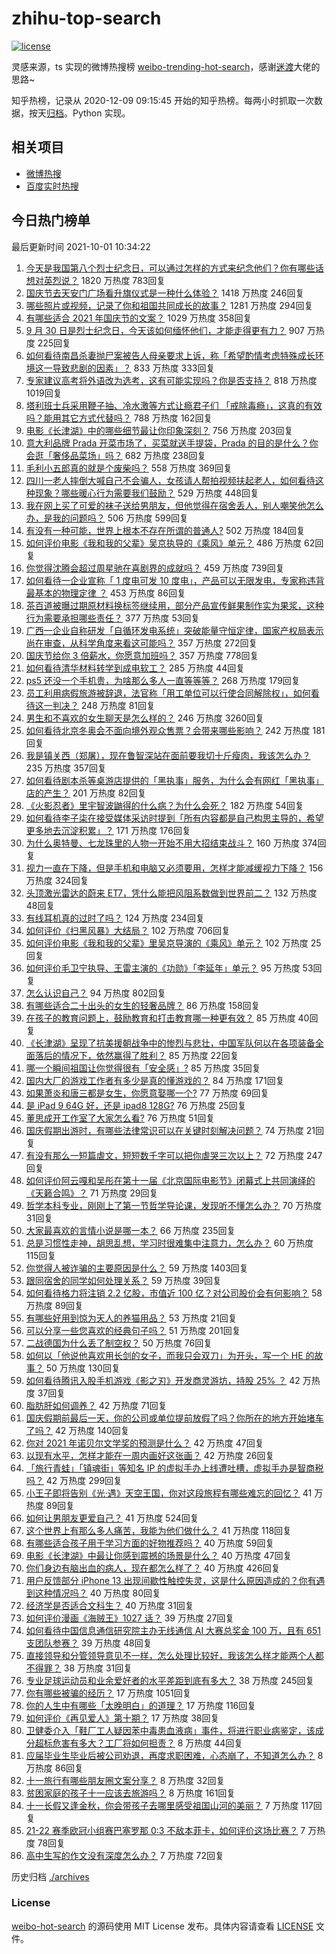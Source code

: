 # zhihu-top-search

[![license](https://img.shields.io/github/license/Arrackisarookie/zhihu-top-search)](https://github.com/Arrackisarookie/zhihu-top-search/blob/master/LICENSE)

灵感来源，ts 实现的微博热搜榜 [weibo-trending-hot-search](https://github.com/justjavac/weibo-trending-hot-search)，感谢[迷渡](https://github.com/justjavac)大佬的思路~

知乎热榜，记录从 2020-12-09 09:15:45 开始的知乎热榜。每两小时抓取一次数据，按天[归档](./archives)。Python 实现。

## 相关项目
+ [微博热搜](https://github.com/Arrackisarookie/weibo-hot-search)
+ [百度实时热搜](https://github.com/Arrackisarookie/baidu-hot-search)

## 今日热门榜单

<!-- Rank Begin -->

最后更新时间 2021-10-01 10:34:22

1. [今天是我国第八个烈士纪念日，可以通过怎样的方式来纪念他们？你有哪些话想对英烈说？](https://www.zhihu.com/question/489687295) 1820 万热度 783回复
1. [国庆节去天安门广场看升旗仪式是一种什么体验？](https://www.zhihu.com/question/485008530) 1418 万热度 246回复
1. [哪些照片或视频，记录了你和祖国共同成长的故事？](https://www.zhihu.com/question/489322223) 1281 万热度 294回复
1. [有哪些适合 2021 年国庆节的文案？](https://www.zhihu.com/question/488148060) 1029 万热度 358回复
1. [9 月 30 日是烈士纪念日，今天该如何缅怀他们，才能走得更有力？](https://www.zhihu.com/question/489785273) 907 万热度 225回复
1. [如何看待南昌杀妻抛尸案被告人母亲要求上诉，称「希望酌情考虑特殊成长环境这一导致悲剧的因素」？](https://www.zhihu.com/question/489737108) 833 万热度 333回复
1. [专家建议高考将外语改为选考，这有可能实现吗？你是否支持？](https://www.zhihu.com/question/489879538) 818 万热度 1019回复
1. [塔利班士兵采用鞭子抽、冷水激等方式让瘾君子们 「戒除毒瘾」，这真的有效吗？能用其它方式代替吗？](https://www.zhihu.com/question/486968034) 788 万热度 162回复
1. [电影《长津湖》中的哪些细节最让你印象深刻？](https://www.zhihu.com/question/488769477) 756 万热度 203回复
1. [意大利品牌 Prada 开菜市场了，买菜就送手提袋，Prada 的目的是什么？你会逛「奢侈品菜场」吗？](https://www.zhihu.com/question/489581511) 682 万热度 238回复
1. [毛利小五郎真的就是个废柴吗？](https://www.zhihu.com/question/42032895) 558 万热度 369回复
1. [四川一老人摔倒大喊自己不会骗人，女孩请人帮拍视频扶起老人，如何看待这种现象？哪些暖心行为需要我们鼓励？](https://www.zhihu.com/question/489928397) 529 万热度 448回复
1. [我在网上买了可爱的袜子送给男朋友，但他觉得在宿舍丢人，别人嘲笑他怎么办，是我的问题吗？](https://www.zhihu.com/question/488483326) 506 万热度 599回复
1. [有没有一种可能，世界上根本不存在所谓的普通人?](https://www.zhihu.com/question/489491939) 502 万热度 184回复
1. [如何评价电影《我和我的父辈》吴京执导的《乘风》单元？](https://www.zhihu.com/question/485922175) 486 万热度 62回复
1. [你觉得沈腾会超过周星驰在喜剧界的成就吗？](https://www.zhihu.com/question/287348181) 459 万热度 739回复
1. [如何看待一企业宣称「 1 度电可发 10 度电」，产品可以无限发电，专家称违背最基本的物理定律 ？](https://www.zhihu.com/question/489872542) 453 万热度 86回复
1. [茶百道被曝过期原材料换标签继续用，部分产品宣传鲜果制作实为果浆，这种行为需要承担哪些责任？](https://www.zhihu.com/question/489986309) 377 万热度 53回复
1. [广西一企业自称研发「自循环发电系统」突破能量守恒定律，国家产权局表示尚在审查，从科学角度来看这可能吗？](https://www.zhihu.com/question/489625867) 357 万热度 272回复
1. [国庆节给你 3 倍薪水，你愿意加班吗？](https://www.zhihu.com/question/489790299) 357 万热度 778回复
1. [如何看待清华材料转学到成电软工？](https://www.zhihu.com/question/488158445) 285 万热度 44回复
1. [ps5 还没一个手机贵，为啥那么多人一直等等等？](https://www.zhihu.com/question/489101451) 268 万热度 179回复
1. [员工利用病假旅游被辞退，法官称「用工单位可以行使合同解除权」，如何看待这一判决？](https://www.zhihu.com/question/489627268) 248 万热度 81回复
1. [男生和不喜欢的女生聊天是怎么样的？](https://www.zhihu.com/question/318572657) 246 万热度 3260回复
1. [如何看待北京冬奥会不面向境外观众售票？会带来哪些影响？](https://www.zhihu.com/question/489871445) 242 万热度 181回复
1. [我是镇关西（郑屠），现在鲁智深站在面前要我切十斤瘦肉，我该怎么办？](https://www.zhihu.com/question/439475315) 235 万热度 357回复
1. [如何看待剧本杀等桌游店提供的「黑执事」服务，为什么会有网红「黑执事」店的产生？](https://www.zhihu.com/question/489309628) 201 万热度 82回复
1. [《火影忍者》里宇智波鼬得的什么病？为什么会死？](https://www.zhihu.com/question/39195307) 182 万热度 54回复
1. [如何看待李子柒在接受媒体采访时提到「所有内容都是自己构思主导的，希望更多地去沉淀积累」？](https://www.zhihu.com/question/489647744) 171 万热度 176回复
1. [为什么奥特曼、七龙珠里的人物一开始不用大招结束战斗？](https://www.zhihu.com/question/36837429) 160 万热度 374回复
1. [视力一直在下降，但是手机和电脑又必须要用，怎样才能减缓视力下降？](https://www.zhihu.com/question/29378502) 156 万热度 324回复
1. [头顶激光雷达的蔚来 ET7，凭什么能把风阻系数做到世界前二？](https://www.zhihu.com/question/489077378) 132 万热度 48回复
1. [有线耳机真的过时了吗？](https://www.zhihu.com/question/471036157) 124 万热度 234回复
1. [如何评价《扫黑风暴》大结局？](https://www.zhihu.com/question/481600735) 102 万热度 706回复
1. [如何评价电影《我和我的父辈》里吴京导演的《乘风》单元？](https://www.zhihu.com/question/489388221) 102 万热度 25回复
1. [如何评价毛卫宁执导、王雷主演的《功勋》「李延年」单元？](https://www.zhihu.com/question/489157069) 95 万热度 53回复
1. [怎么认识自己？](https://www.zhihu.com/question/20289916) 94 万热度 802回复
1. [有哪些适合二十出头的女生的轻奢品牌？](https://www.zhihu.com/question/50108354) 86 万热度 158回复
1. [在孩子的教育问题上，鼓励教育和打击教育哪一种更有效？](https://www.zhihu.com/question/488799520) 85 万热度 40回复
1. [《长津湖》呈现了抗美援朝战争中的惨烈与悲壮，中国军队何以在各项装备全面落后的情况下，依然赢得了胜利？](https://www.zhihu.com/question/489832711) 85 万热度 22回复
1. [哪一个瞬间祖国让你觉得很有「安全感」?](https://www.zhihu.com/question/489588735) 85 万热度 35回复
1. [国内大厂的游戏工作者有多少是真的懂游戏的？](https://www.zhihu.com/question/480072576) 84 万热度 171回复
1. [如果萧炎和唐三都是女生，你愿意娶哪一个?](https://www.zhihu.com/question/478817959) 77 万热度 69回复
1. [是 iPad 9 64G 好，还是 ipad8 128G?](https://www.zhihu.com/question/486925140) 76 万热度 25回复
1. [董思成开工作室了大家怎么看?](https://www.zhihu.com/question/489948070) 76 万热度 51回复
1. [国庆假期出游时，有哪些法律常识可以在关键时刻解决问题？](https://www.zhihu.com/question/489916544) 74 万热度 21回复
1. [有没有那么一短篇虐文，短短数千字可以把你虐哭三次以上？](https://www.zhihu.com/question/402347754) 72 万热度 247回复
1. [如何评价阿云嘎和吴彤在第十一届《北京国际电影节》闭幕式上共同演绎的《天籁合鸣》？](https://www.zhihu.com/question/489816385) 71 万热度 29回复
1. [哲学本科专业，刚刚上了第一节哲学导论课，发现听不懂怎么办？](https://www.zhihu.com/question/489294128) 70 万热度 31回复
1. [大家最喜欢的言情小说是哪一本？](https://www.zhihu.com/question/382894147) 66 万热度 235回复
1. [总是习惯性走神，胡思乱想，学习时很难集中注意力，怎么办？](https://www.zhihu.com/question/33407382) 60 万热度 115回复
1. [你觉得人被诈骗的主要原因是什么？](https://www.zhihu.com/question/480464969) 59 万热度 1403回复
1. [跟同宿舍的同学如何处理关系？](https://www.zhihu.com/question/63914409) 59 万热度 39回复
1. [如何看待格力将注销 2.2 亿股，市值近 100 亿？对公司股价会有何影响？](https://www.zhihu.com/question/489630833) 58 万热度 89回复
1. [有哪些好用到惊为天人的养猫用品？](https://www.zhihu.com/question/479299096) 53 万热度 21回复
1. [可以分享一些您喜欢的经典句子吗？](https://www.zhihu.com/question/479323778) 51 万热度 201回复
1. [二战德国为什么丢了制空权？](https://www.zhihu.com/question/373586694) 50 万热度 76回复
1. [如何以「他说他喜欢用长剑的女子，而我只会双刀」为开头，写一个 HE 的故事？](https://www.zhihu.com/question/472496087) 50 万热度 130回复
1. [如何看待腾讯入股手机游戏《影之刃》开发商灵游坊，持股 25% ？](https://www.zhihu.com/question/489859299) 42 万热度 37回复
1. [脂肪肝如何调养？](https://www.zhihu.com/question/20173125) 42 万热度 71回复
1. [国庆假期前最后一天，你的公司或单位提前放假了吗？你所在的地方开始堵车了吗？](https://www.zhihu.com/question/489948912) 42 万热度 140回复
1. [你对 2021 年诺贝尔文学奖的预测是什么？](https://www.zhihu.com/question/466889140) 42 万热度 47回复
1. [以现有水平，怎样才能在一周内画好这张画？](https://www.zhihu.com/question/489221349) 42 万热度 26回复
1. [「旅行青蛙」「镇魂街」等知名 IP 的虚拟手办上线遭吐槽，虚拟手办是智商税吗？](https://www.zhihu.com/question/489699128) 42 万热度 299回复
1. [小王子即将告别《光·遇》天空王国，你对这段旅程有哪些难忘的回忆？](https://www.zhihu.com/question/489791185) 41 万热度 89回复
1. [如何让男朋友更爱自己？](https://www.zhihu.com/question/21367156) 41 万热度 524回复
1. [这个世界上有那么多人痛苦，我能为他们做什么？](https://www.zhihu.com/question/475839376) 41 万热度 118回复
1. [有哪些适合孩子用于学习方面的好物推荐吗？](https://www.zhihu.com/question/489749574) 40 万热度 59回复
1. [电影《长津湖》中最让你感到震撼的场景是什么？](https://www.zhihu.com/question/488232553) 40 万热度 47回复
1. [你们身边有脑出血的病人，现在都怎么样了？](https://www.zhihu.com/question/276080415) 40 万热度 426回复
1. [用户反馈部分 iPhone 13 出现间歇性触控失灵，这是什么原因造成的？你有遇到这种情况吗？](https://www.zhihu.com/question/489920898) 40 万热度 80回复
1. [经济学是否适合文科生？](https://www.zhihu.com/question/267114033) 40 万热度 31回复
1. [如何评价漫画《海贼王》1027 话？](https://www.zhihu.com/question/489640452) 39 万热度 27回复
1. [如何看待中国信息通信研究院主办无线通信 AI 大赛总奖金 100 万，且有 651 支团队参赛？](https://www.zhihu.com/question/489591340) 39 万热度 48回复
1. [直接领导和分管领导意见不一样，怎么处理比较好，我该怎么样才能两个人都不得罪？](https://www.zhihu.com/question/484583632) 38 万热度 31回复
1. [专业足球运动员和业余爱好者的水平差距到底有多大？](https://www.zhihu.com/question/276734609) 38 万热度 245回复
1. [你有哪些被骗的经历？](https://www.zhihu.com/question/23374476) 17 万热度 1051回复
1. [你的人生中有哪些「太晚明白」的道理？](https://www.zhihu.com/question/484041481) 17 万热度 116回复
1. [如何评价《再见爱人》第十期？](https://www.zhihu.com/question/489717132) 17 万热度 38回复
1. [卫健委介入「鞋厂工人疑因苯中毒患血液病」事件，将进行职业病鉴定，该成分超标危害有多大？工厂将如何担责？](https://www.zhihu.com/question/489629357) 8 万热度 44回复
1. [应届毕业生毕业后被公司劝退，再度求职困难，心态崩了，不知道怎么办？](https://www.zhihu.com/question/482088576) 8 万热度 86回复
1. [十一旅行有哪些朋友圈文案分享？](https://www.zhihu.com/question/484010325) 8 万热度 32回复
1. [贫困家庭的孩子十一应该去旅游吗？](https://www.zhihu.com/question/489556952) 8 万热度 161回复
1. [十一长假又逢金秋，你会带孩子去哪里感受祖国山河的美丽？](https://www.zhihu.com/question/485559207) 7 万热度 117回复
1. [21-22 赛季欧冠小组赛巴塞罗那 0:3 不敌本菲卡，如何评价这场比赛？](https://www.zhihu.com/question/489864122) 7 万热度 78回复
1. [高中生写的作文没有深度怎么办？](https://www.zhihu.com/question/483241024) 7 万热度 72回复
<!-- Rank End -->

历史归档 [./archives](./archives)

### License

[weibo-hot-search](https://github.com/Arrackisarookie/zhihu-top-search) 的源码使用 MIT License 发布。具体内容请查看 [LICENSE](./LICENSE) 文件。
